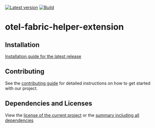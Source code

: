 [![Latest version](https://img.shields.io/maven-central/v/net.litetex/otel-fabric-helper-extension?logo=apache%20maven)](https://mvnrepository.com/artifact/net.litetex/otel-fabric-helper-extension)
[![Build](https://img.shields.io/github/actions/workflow/status/litetex-oss/otel-fabric-helper-extension/check-build.yml?branch=develop)](https://github.com/litetex-oss/otel-fabric-helper-extension/actions/workflows/check-build.yml?query=branch%3Adevelop)

# otel-fabric-helper-extension


## Installation
[Installation guide for the latest release](https://github.com/litetex-oss/otel-fabric-helper-extension/releases/latest#Installation)

## Contributing
See the [contributing guide](./CONTRIBUTING.md) for detailed instructions on how to get started with our project.

## Dependencies and Licenses
View the [license of the current project](LICENSE) or the [summary including all dependencies](https://litetex-oss.github.io/otel-fabric-helper-extension/dependencies)
